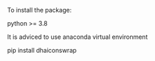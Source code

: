 To install the package:

python >= 3.8

It is adviced to use anaconda virtual environment

pip install dhaiconswrap
